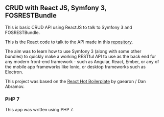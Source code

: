 ## CRUD with React JS, Symfony 3, FOSRESTBundle

This is basic CRUD API using ReactJS to talk to Symfony 3 and FOSRESTBundle.

This is the React code to talk to the API made in this [repository][1].

The aim was to learn how to use Symfony 3 (along with some other bundles) to quickly make a working RESTful API to use as the back end for any modern front-end framework - such as Angular, React, Ember, or any of the mobile app frameworks like Ionic, or desktop frameworks such as Electron.

This project was based on the [React Hot Boilerplate][2] by gaearon / Dan Abramov.

### PHP 7

This app was written using PHP 7.

[1]: https://github.com/agra1992/RESTful-API-Symfony-3-FOSRest
[2]: https://github.com/gaearon/react-hot-boilerplate